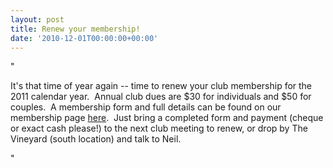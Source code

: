 ```yaml
---
layout: post
title: Renew your membership!
date: '2010-12-01T00:00:00+00:00'
---
```

"<p>It's that time of year again -- time to renew your club membership for the 2011 calendar year.&#160; Annual club dues are $30 for individuals and $50 for couples.&#160; A membership form and full details can be found on our membership page <a target="_self" href="http://www.yeastwranglers.ca/About/Membership/tabid/287/Default.aspx">here</a>.&#160; Just bring a completed form and payment (cheque or exact cash please!) to the next club meeting to renew&#44; or drop by The Vineyard (south location) and talk to Neil.</p>"

